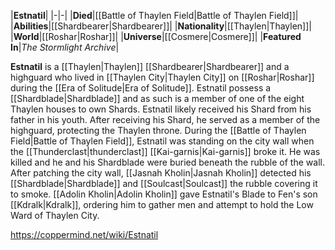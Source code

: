 |**Estnatil**|
|-|-|
|**Died**|[[Battle of Thaylen Field\|Battle of Thaylen Field]]|
|**Abilities**|[[Shardbearer\|Shardbearer]]|
|**Nationality**|[[Thaylen\|Thaylen]]|
|**World**|[[Roshar\|Roshar]]|
|**Universe**|[[Cosmere\|Cosmere]]|
|**Featured In**|*The Stormlight Archive*|

**Estnatil** is a [[Thaylen\|Thaylen]] [[Shardbearer\|Shardbearer]] and a highguard who lived in [[Thaylen City\|Thaylen City]] on [[Roshar\|Roshar]] during the [[Era of Solitude\|Era of Solitude]].
Estnatil possess a [[Shardblade\|Shardblade]] and as such is a member of one of the eight Thaylen houses to own Shards.
Estnatil likely received his Shard from his father in his youth. After receiving his Shard, he served as a member of the highguard, protecting the Thaylen throne. During the [[Battle of Thaylen Field\|Battle of Thaylen Field]], Estnatil was standing on the city wall when the [[Thunderclast\|thunderclast]] [[Kai-garnis\|Kai-garnis]] broke it. He was killed and he and his Shardblade were buried beneath the rubble of the wall. After patching the city wall, [[Jasnah Kholin\|Jasnah Kholin]] detected his [[Shardblade\|Shardblade]] and [[Soulcast\|Soulcast]] the rubble covering it to smoke. [[Adolin Kholin\|Adolin Kholin]] gave Estnatil's Blade to Fen's son [[Kdralk\|Kdralk]], ordering him to gather men and attempt to hold the Low Ward of Thaylen City.



https://coppermind.net/wiki/Estnatil